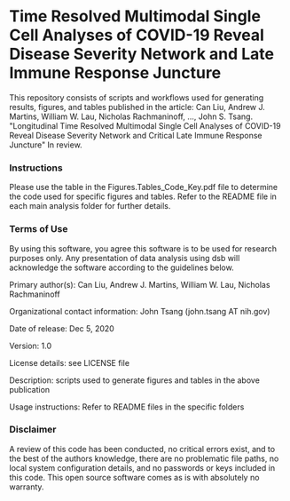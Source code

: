 # Time Resolved Multimodal Single Cell Analyses of COVID-19 Reveal Disease Severity Network and Late Immune Response Juncture

This repository consists of scripts and workflows used for generating results, figures, and tables published in the article: Can Liu, Andrew J. Martins, William W. Lau, Nicholas Rachmaninoff, ..., John S. Tsang. "Longitudinal Time Resolved Multimodal Single Cell Analyses of COVID-19 Reveal Disease Severity Network and Critical Late Immune Response Juncture" In review.


### Instructions

Please use the table in the Figures.Tables_Code_Key.pdf file to determine the code used for specific figures and tables. Refer to the README file in each main analysis folder for further details.


### Terms of Use

By using this software, you agree this software is to be used for research purposes only. Any presentation of data analysis using dsb will acknowledge the software according to the guidelines below. 

Primary author(s): Can Liu, Andrew J. Martins, William W. Lau, Nicholas Rachmaninoff

Organizational contact information: John Tsang (john.tsang AT nih.gov)

Date of release: Dec 5, 2020

Version: 1.0 

License details: see LICENSE file

Description: scripts used to generate figures and tables in the above publication

Usage instructions: Refer to README files in the specific folders 


### Disclaimer

A review of this code has been conducted, no critical errors exist, and to the best of the authors knowledge, there are no problematic file paths, no local system configuration details, and no passwords or keys included in this code. This open source software comes as is with absolutely no warranty.
